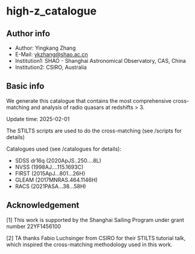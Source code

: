 # high-z_catalogue

## Author info
- Author: 	Yingkang Zhang
- E-Mail: 	ykzhang@shao.ac.cn
- Institution1:	SHAO - Shanghai Astronomical Observatory, CAS, China
- Institution2:   CSIRO, Australia


## Basic info
We generate this catalogue that contains the most comprehensive cross-matching and analysis of radio quasars at redshifts > 3.

Update time: 2025-02-01

The STILTS scripts are used to do the cross-matching (see /scripts for details)

Catalogues used (see /catalogues for details): 
- SDSS dr16q (2020ApJS..250....8L)
- NVSS (1998AJ....115.1693C)
- FIRST (2015ApJ...801...26H)
- GLEAM (2017MNRAS.464.1146H)
- RACS (2021PASA...38...58H)

## Acknowledgement
  [1] This work is supported by the Shanghai Sailing Program under grant number 22YF1456100

  [2] TA thanks Fabio Luchsinger from CSIRO for their STILTS tutorial talk, which inspired the cross-matching methodology used in this work.
